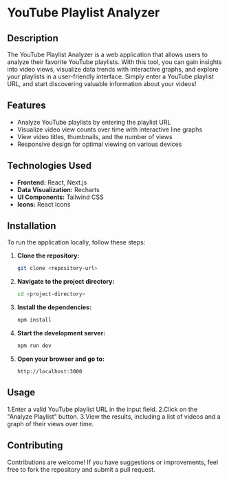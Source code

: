 # YouTube Playlist Analyzer

## Description

The YouTube Playlist Analyzer is a web application that allows users to analyze their favorite YouTube playlists. With this tool, you can gain insights into video views, visualize data trends with interactive graphs, and explore your playlists in a user-friendly interface. Simply enter a YouTube playlist URL, and start discovering valuable information about your videos!

## Features

- Analyze YouTube playlists by entering the playlist URL
- Visualize video view counts over time with interactive line graphs
- View video titles, thumbnails, and the number of views
- Responsive design for optimal viewing on various devices

## Technologies Used

- **Frontend:** React, Next.js
- **Data Visualization:** Recharts
- **UI Components:** Tailwind CSS
- **Icons:** React Icons

## Installation

To run the application locally, follow these steps:

1. **Clone the repository:**
   ```bash
   git clone <repository-url>
2. **Navigate to the project directory:**
   ```bash
   cd <project-directory>
3. **Install the dependencies:**
   ```bash
   npm install
4. **Start the development server:**
   ```bash
   npm run dev
5. **Open your browser and go to:**

   ```arduino
   http://localhost:3000
## Usage

1.Enter a valid YouTube playlist URL in the input field.
2.Click on the "Analyze Playlist" button.
3.View the results, including a list of videos and a graph of their views over time.

## Contributing

Contributions are welcome! If you have suggestions or improvements, feel free to fork the repository and submit a pull request.

